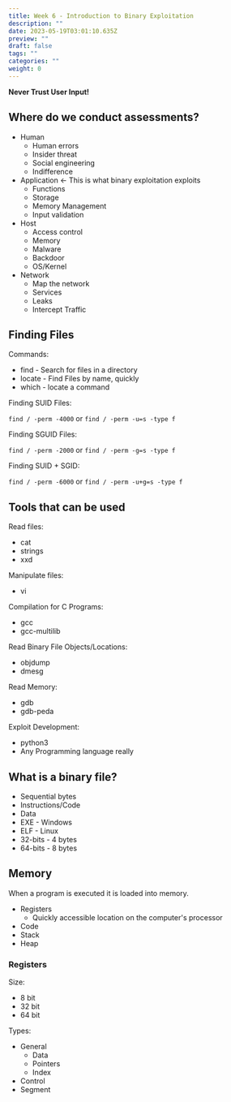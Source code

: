 ```yaml
---
title: Week 6 - Introduction to Binary Exploitation
description: ""
date: 2023-05-19T03:01:10.635Z
preview: ""
draft: false
tags: ""
categories: ""
weight: 0
---
```


**Never Trust User Input!**

## Where do we conduct assessments?

- Human
  - Human errors
  - Insider threat
  - Social engineering
  - Indifference
- Application <- This is what binary exploitation exploits
  - Functions
  - Storage
  - Memory Management
  - Input validation
- Host
  - Access control
  - Memory
  - Malware
  - Backdoor
  - OS/Kernel
- Network
  - Map the network
  - Services
  - Leaks
  - Intercept Traffic

## Finding Files

Commands:

- find - Search for files in a directory
- locate - Find Files by name, quickly
- which - locate a command

Finding SUID Files:

`find / -perm -4000` or `find / -perm -u=s -type f`

Finding SGUID Files:

`find / -perm -2000` or `find / -perm -g=s -type f`

Finding SUID + SGID:

`find / -perm -6000` or `find / -perm -u+g=s -type f`

## Tools that can be used

Read files:

- cat
- strings
- xxd

Manipulate files:

- vi

Compilation for C Programs:

- gcc
- gcc-multilib

Read Binary File Objects/Locations:

- objdump
- dmesg

Read Memory:

- gdb
- gdb-peda

Exploit Development:

- python3
- Any Programming language really

## What is a binary file?

- Sequential bytes
- Instructions/Code
- Data
- EXE - Windows
- ELF - Linux
- 32-bits - 4 bytes
- 64-bits - 8 bytes

## Memory

When a program is executed it is loaded into memory.

- Registers
  - Quickly accessible location on the computer's processor
- Code
- Stack
- Heap

### Registers

Size:

- 8 bit
- 32 bit
- 64 bit

Types:

- General
  - Data
  - Pointers
  - Index
- Control
- Segment

